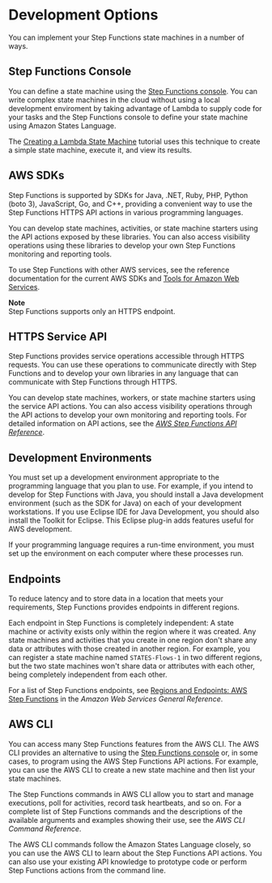 # Development Options<a name="development-options"></a>

You can implement your Step Functions state machines in a number of ways\.

## Step Functions Console<a name="development-options-console"></a>

You can define a state machine using the [Step Functions console](https://console.aws.amazon.com/states/home?region=us-east-1#/)\. You can write complex state machines in the cloud without using a local development enviroment by taking advantage of Lambda to supply code for your tasks and the Step Functions console to define your state machine using Amazon States Language\.

The [Creating a Lambda State Machine](tutorial-creating-lambda-state-machine.md) tutorial uses this technique to create a simple state machine, execute it, and view its results\.

## AWS SDKs<a name="development-options-aws-sdk"></a>

Step Functions is supported by SDKs for Java, \.NET, Ruby, PHP, Python \(boto 3\), JavaScript, Go, and C\+\+, providing a convenient way to use the Step Functions HTTPS API actions in various programming languages\.

You can develop state machines, activities, or state machine starters using the API actions exposed by these libraries\. You can also access visibility operations using these libraries to develop your own Step Functions monitoring and reporting tools\.

To use Step Functions with other AWS services, see the reference documentation for the current AWS SDKs and [Tools for Amazon Web Services](http://aws.amazon.com/tools/)\.

**Note**  
Step Functions supports only an HTTPS endpoint\.

## HTTPS Service API<a name="development-options-service-api"></a>

Step Functions provides service operations accessible through HTTPS requests\. You can use these operations to communicate directly with Step Functions and to develop your own libraries in any language that can communicate with Step Functions through HTTPS\.

You can develop state machines, workers, or state machine starters using the service API actions\. You can also access visibility operations through the API actions to develop your own monitoring and reporting tools\. For detailed information on API actions, see the *[AWS Step Functions API Reference](https://docs.aws.amazon.com/step-functions/latest/apireference/)*\.

## Development Environments<a name="development-options-environments"></a>

You must set up a development environment appropriate to the programming language that you plan to use\. For example, if you intend to develop for Step Functions with Java, you should install a Java development environment \(such as the SDK for Java\) on each of your development workstations\. If you use Eclipse IDE for Java Development, you should also install the Toolkit for Eclipse\. This Eclipse plug\-in adds features useful for AWS development\.

If your programming language requires a run\-time environment, you must set up the environment on each computer where these processes run\.

## Endpoints<a name="development-options-endpoints"></a>

To reduce latency and to store data in a location that meets your requirements, Step Functions provides endpoints in different regions\.

Each endpoint in Step Functions is completely independent: A state machine or activity exists only within the region where it was created\. Any state machines and activities that you create in one region don't share any data or attributes with those created in another region\. For example, you can register a state machine named `STATES-Flows-1` in two different regions, but the two state machines won't share data or attributes with each other, being completely independent from each other\.

For a list of Step Functions endpoints, see [Regions and Endpoints: AWS Step Functions](https://docs.aws.amazon.com/general/latest/gr/rande.html#step-functions_region) in the *Amazon Web Services General Reference*\.

## AWS CLI<a name="development-options-aws-cli"></a>

You can access many Step Functions features from the AWS CLI\. The AWS CLI provides an alternative to using the [Step Functions console](https://console.aws.amazon.com/states/home?region=us-east-1#/) or, in some cases, to program using the AWS Step Functions API actions\. For example, you can use the AWS CLI to create a new state machine and then list your state machines\.

The Step Functions commands in AWS CLI allow you to start and manage executions, poll for activities, record task heartbeats, and so on\. For a complete list of Step Functions commands and the descriptions of the available arguments and examples showing their use, see the *AWS CLI Command Reference*\.

The AWS CLI commands follow the Amazon States Language closely, so you can use the AWS CLI to learn about the Step Functions API actions\. You can also use your existing API knowledge to prototype code or perform Step Functions actions from the command line\.